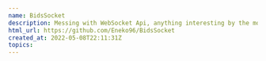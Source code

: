 ```yaml
---
name: BidsSocket
description: Messing with WebSocket Api, anything interesting by the moment
html_url: https://github.com/Eneko96/BidsSocket
created_at: 2022-05-08T22:11:31Z
topics: 
---
```

